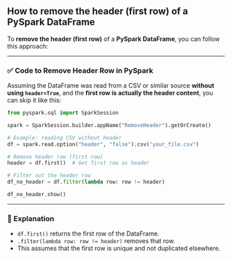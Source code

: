 ## How to **remove the header (first row)** of a **PySpark DataFrame**

To **remove the header (first row)** of a **PySpark DataFrame**, you can follow this approach:

---

### ✅ **Code to Remove Header Row in PySpark**

Assuming the DataFrame was read from a CSV or similar source **without using `header=True`**, and the **first row is actually the header content**, you can skip it like this:

```python
from pyspark.sql import SparkSession

spark = SparkSession.builder.appName("RemoveHeader").getOrCreate()

# Example: reading CSV without header
df = spark.read.option("header", "false").csv("your_file.csv")

# Remove header row (first row)
header = df.first()  # Get first row as header

# Filter out the header row
df_no_header = df.filter(lambda row: row != header)

df_no_header.show()
```

---

### 📌 Explanation

* `df.first()` returns the first row of the DataFrame.
* `.filter(lambda row: row != header)` removes that row.
* This assumes that the first row is unique and not duplicated elsewhere.
